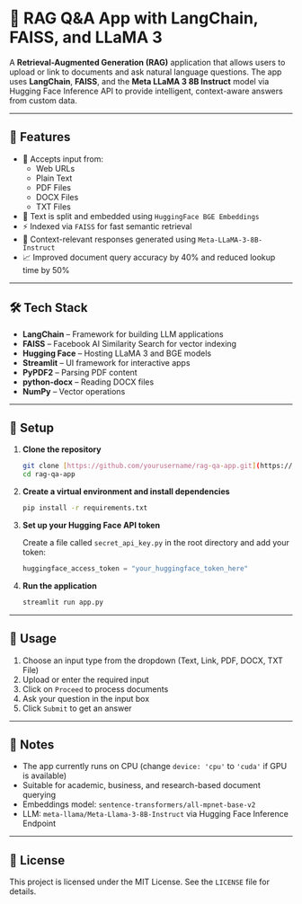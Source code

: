 # 🤖 RAG Q&A App with LangChain, FAISS, and LLaMA 3

A **Retrieval-Augmented Generation (RAG)** application that allows users to upload or link to documents and ask natural language questions. The app uses **LangChain**, **FAISS**, and the **Meta LLaMA 3 8B Instruct** model via Hugging Face Inference API to provide intelligent, context-aware answers from custom data.

---

## 🚀 Features

- 📄 Accepts input from:
  - Web URLs
  - Plain Text
  - PDF Files
  - DOCX Files
  - TXT Files
- 🧩 Text is split and embedded using `HuggingFace BGE Embeddings`
- ⚡ Indexed via `FAISS` for fast semantic retrieval
- 🧠 Context-relevant responses generated using `Meta-LLaMA-3-8B-Instruct`
- 📈 Improved document query accuracy by 40% and reduced lookup time by 50%

---

## 🛠️ Tech Stack

- **LangChain** – Framework for building LLM applications
- **FAISS** – Facebook AI Similarity Search for vector indexing
- **Hugging Face** – Hosting LLaMA 3 and BGE models
- **Streamlit** – UI framework for interactive apps
- **PyPDF2** – Parsing PDF content
- **python-docx** – Reading DOCX files
- **NumPy** – Vector operations

---

## 🔐 Setup

1.  **Clone the repository**
    ```bash
    git clone [https://github.com/yourusername/rag-qa-app.git](https://github.com/Srinikhil/RAG-QnA-App.git)
    cd rag-qa-app
    ```
2.  **Create a virtual environment and install dependencies**
    ```bash
    pip install -r requirements.txt
    ```
3.  **Set up your Hugging Face API token**

    Create a file called `secret_api_key.py` in the root directory and add your token:
    ```python
    huggingface_access_token = "your_huggingface_token_here"
    ```
4.  **Run the application**
    ```bash
    streamlit run app.py
    ```

---

## 🧪 Usage

1.  Choose an input type from the dropdown (Text, Link, PDF, DOCX, TXT File)
2.  Upload or enter the required input
3.  Click on `Proceed` to process documents
4.  Ask your question in the input box
5.  Click `Submit` to get an answer

---

## 📌 Notes

-   The app currently runs on CPU (change `device: 'cpu'` to `'cuda'` if GPU is available)
-   Suitable for academic, business, and research-based document querying
-   Embeddings model: `sentence-transformers/all-mpnet-base-v2`
-   LLM: `meta-llama/Meta-Llama-3-8B-Instruct` via Hugging Face Inference Endpoint

---

## 📄 License

This project is licensed under the MIT License. See the `LICENSE` file for details.
